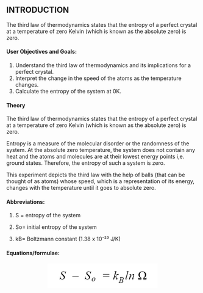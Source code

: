 ## INTRODUCTION<br>

The third law of thermodynamics states that the entropy of a perfect crystal at a temperature of zero Kelvin (which is known as the absolute zero) is zero.

#### User Objectives and Goals:<br>

1. Understand the third law of thermodynamics and its implications for a perfect crystal.
2. Interpret the change in the speed of the atoms as the temperature changes.
3. Calculate the entropy of the system at 0K.

#### Theory<br>

The third law of thermodynamics states that the entropy of a perfect crystal at a temperature of zero Kelvin (which is known as the absolute zero) is zero.

Entropy is a measure of the molecular disorder or the randomness of the system. At the absolute zero temperature, the system does not contain any heat and the atoms and molecules are at their lowest energy points i,e. ground states. Therefore, the entropy of such a system is zero.

This experiment depicts the third law with the help of balls (that can be thought of as atoms) whose speed, which is a representation of its energy, changes with the temperature until it goes to absolute zero.


#### Abbreviations:<br>

1. S = entropy of the system

2. So= initial entropy of the system

3. kB= Boltzmann constant (1.38 x 10⁻²³ J/K)

#### Equations/formulae:<br>

<center><img src="./images/equations/eq1.png" /></center>
<br>
